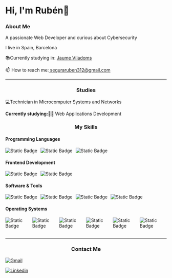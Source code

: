 <h1>Hi, I'm Rubén👋</h1>
<h3>About Me</h3>
<p>A passionate Web Developer and curious about Cybersecurity</p>
<p>I live in Spain, Barcelona</p>
<p>📚Currently studying in: <a href="https://www.jviladoms.cat/ca">Jaume Viladoms</a></p>
<p>📫 How to reach me:<a href="mailto:seguraruben312@gmail.com"> seguraruben312@gmail.com</a></p>

<hr style="color: white;">

<h3 style= text-align:center;>Studies</h3>
<p>💻Technician in Microcomputer Systems and Networks</p>
<p><b>Currently studying:</b>👨‍💻 Web Applications Development</p>

<h3 style= text-align:center;>My Skills</h3>
<h4>Programming Languages</h4>

<div style=display:flex;>
<img style=margin-right:10px; alt="Static Badge" src="https://img.shields.io/badge/c-%2300599C.svg?style=for-the-badge&logo=c&logoColor=white">

<img style=margin-right:10px; alt="Static Badge" src="https://img.shields.io/badge/java-%23ED8B00.svg?style=for-the-badge&logo=openjdk&logoColor=white">

<img alt="Static Badge" src="https://img.shields.io/badge/lua-%232C2D72.svg?style=for-the-badge&logo=lua&logoColor=white">

</div>

<h4>Frontend Development</h4>
<div style=display:flex;>
<img style=margin-right:10px; alt="Static Badge" src="https://img.shields.io/badge/html5-%23E34F26.svg?style=for-the-badge&logo=html5&logoColor=white">

<img style=margin-right:10px; alt="Static Badge" src="https://img.shields.io/badge/css3-%231572B6.svg?style=for-the-badge&logo=css3&logoColor=white">
</div>

<h4>Software & Tools</h4>
<div style=display:flex;>
<img style=margin-right:10px; alt="Static Badge" src="https://img.shields.io/badge/git-%23F05033.svg?style=for-the-badge&logo=git&logoColor=white">

<img style=margin-right:10px; alt="Static Badge" src="https://img.shields.io/badge/github-%23121011.svg?style=for-the-badge&logo=github&logoColor=white">

<img style=margin-right:10px; alt="Static Badge" src="https://img.shields.io/badge/Oracle-F80000?style=for-the-badge&logo=oracle&logoColor=white">

<img style=margin-right:10px; alt="Static Badge" src="https://img.shields.io/badge/WordPress-%23117AC9.svg?style=for-the-badge&logo=WordPress&logoColor=white">
</div>

<h4>Operating Systems</h4>
<div style=display:flex;>
<img style=margin-right:10px; alt="Static Badge" src="https://img.shields.io/badge/Linux-FCC624?style=for-the-badge&logo=linux&logoColor=black">

<img style=margin-right:10px; alt="Static Badge" src="https://img.shields.io/badge/-KUbuntu-%230079C1?style=for-the-badge&logo=kubuntu&logoColor=white">

<img style=margin-right:10px; alt="Static Badge" src="https://img.shields.io/badge/-Lubuntu-%230065C2?style=for-the-badge&logo=lubuntu&logoColor=white">

<img style=margin-right:10px; alt="Static Badge" src="https://img.shields.io/badge/Red%20Hat-EE0000?style=for-the-badge&logo=redhat&logoColor=white">

<img style=margin-right:10px; alt="Static Badge" src="https://img.shields.io/badge/Ubuntu-E95420?style=for-the-badge&logo=ubuntu&logoColor=white">

<img style=margin-right:10px; alt="Static Badge" src="https://img.shields.io/badge/Windows-0078D6?style=for-the-badge&logo=windows&logoColor=white">
</div>
<br>

<hr style="color: white;">

<h3 style= text-align:center;>Contact Me</h3>
<a href="mailto:seguraruben312@gmail.com" rel="nofollow"><img src="https://img.shields.io/badge/Gmail-D14836?style=for-the-badge&logo=gmail&logoColor=white" alt="Gmail" data-canonical-src="https://www.linkedin.com/in/rub%C3%A9n-segura-jim%C3%A9nez/" style="max-width: 100%;"></a>

<a href="https://www.linkedin.com/in/rub%C3%A9n-segura-jim%C3%A9nez/" rel="nofollow"><img src="https://img.shields.io/badge/linkedin-%230077B5.svg?style=for-the-badge&logo=linkedin&logoColor=white" alt="Linkedin" data-canonical-src="https://www.linkedin.com/in/rub%C3%A9n-segura-jim%C3%A9nez/" style="max-width: 100%;"></a>








